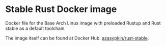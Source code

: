 # Stable Rust Docker image

Docker file for the Base Arch Linux image with preloaded Rustup and Rust stable as a default toolchain.

The image itself can be found at Docker Hub: [azasypkin/rust-stable](https://hub.docker.com/r/azasypkin/rust-stable/).
